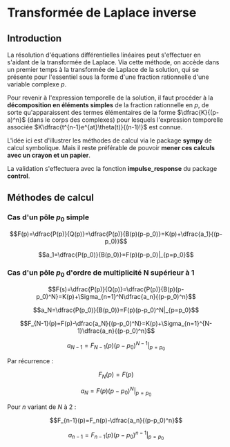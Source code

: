 # Transformée de Laplace inverse

## Introduction

La résolution d'équations différentielles linéaires peut s'effectuer en s'aidant de la transformée de Laplace. Via cette méthode, on accède dans un premier temps à la transformée de Laplace de la solution, qui se présente pour l'essentiel sous la forme d'une fraction rationnelle d'une variable complexe $p$.

Pour revenir à l'expression temporelle de la solution, il faut procéder à la **décomposition en éléments simples** de la fraction rationnelle en $p$, de sorte qu'apparaissent des termes élémentaires de la forme $\dfrac{K}{(p-a)^n}$ (dans le corps des complexes) pour lesquels l'expression temporelle associée $K\dfrac{t^{n-1}e^{at}\theta(t)}{(n-1)!}$ est connue.

L'idée ici est d'illustrer les méthodes de calcul via le package **sympy** de calcul symbolique. Mais il reste préférable de pouvoir **mener ces calculs avec un crayon et un papier**.

La validation s'effectuera avec la fonction **impulse_response** du package **control**.

## Méthodes de calcul

### Cas d'un pôle $p_0$ simple

$$F(p)=\dfrac{P(p)}{Q(p)}=\dfrac{P(p)}{B(p)(p-p_0)}=K(p)+\dfrac{a_1}{(p-p_0)}$$

$$a_1=\dfrac{P(p_0)}{B(p_0)}=F(p)(p-p_0)|_{p=p_0}$$

### Cas d'un pôle $p_0$ d'ordre de multiplicité N supérieur à 1

$$F(s)=\dfrac{P(p)}{Q(p)}=\dfrac{P(p)}{B(p)(p-p_0)^N}=K(p)+\Sigma_{n=1}^N\dfrac{a_n}{(p-p_0)^n}$$

$$a_N=\dfrac{P(p_0)}{B(p_0)}=F(p)(p-p_0)^N|_{p=p_0}$$

$$F_{N-1}(p)=F(p)-\dfrac{a_N}{(p-p_0)^N}=K(p)+\Sigma_{n=1}^{N-1}\dfrac{a_n}{(p-p_0)^n}$$

$$a_{N-1}=F_{N-1}(p)(p-p_0)^{N-1}|_{p=p_0}$$

Par récurrence :

$$F_N(p)=F(p)$$

$$a_N=F(p)(p-p_0)^N|_{p=p_0}$$

Pour $n$ variant de $N$ à $2$ :

$$F_{n-1}(p)=F_n(p)-\dfrac{a_n}{(p-p_0)^n}$$

$$a_{n-1}=F_{n-1}(p)(p-p_0)^{n-1}|_{p=p_0}$$


